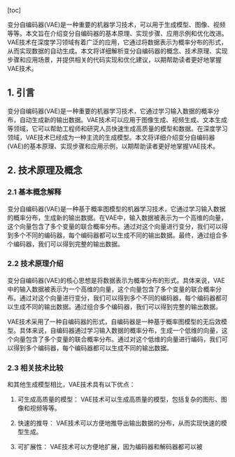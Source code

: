 
[toc]                    
                
                
变分自编码器(VAE)是一种重要的机器学习技术，可以用于生成模型、图像、视频等等。本文旨在介绍变分自编码器的基本原理、实现步骤、应用示例和优化改进。VAE技术在深度学习领域有着广泛的应用，它通过将数据表示为概率分布的形式，从而实现数据的自动生成。本文将详细解析变分自编码器的概念、技术原理、实现步骤和应用场景，并提供相关的代码实现和优化建议，以期帮助读者更好地掌握VAE技术。

## 1. 引言

变分自编码器(VAE)是一种重要的机器学习技术，它通过学习输入数据的概率分布，自动生成新的输出数据。VAE技术可以应用于图像生成、视频生成、文本生成等领域，它可以帮助工程师和研究人员快速生成高质量的模型和数据。在深度学习领域，VAE技术已经成为一种主流的生成模型。本文将详细介绍变分自编码器(VAE)的基本原理、实现步骤和应用示例，以期帮助读者更好地掌握VAE技术。

## 2. 技术原理及概念

### 2.1 基本概念解释

变分自编码器(VAE)是一种基于概率图模型的机器学习技术，它通过学习输入数据的概率分布，生成新的输出数据。在VAE中，输入数据被表示为一个高维的向量，这个向量包含了多个变量的联合概率分布。通过对这个向量进行变分，我们可以得到多个不同的编码器，每个编码器都可以生成不同的输出数据。最终，通过组合多个编码器，我们可以得到完整的输出数据。

### 2.2 技术原理介绍

变分自编码器(VAE)的核心思想是将数据表示为概率分布的形式。具体来说，VAE中的输入数据被表示为一个高维的向量，这个向量包含了多个变量的联合概率分布。通过对这个向量进行变分，我们可以得到多个不同的编码器，每个编码器都可以生成不同的输出数据。通过组合多个编码器，我们可以得到完整的输出数据。

VAE技术采用了一种自编码器的形式，自编码器是一种基于概率图模型的无后效模型。具体来说，自编码器通过学习输入数据的概率分布，生成一个低维的向量，这个向量包含了多个变量的联合概率分布。通过对这个低维的向量进行编码，我们可以得到多个编码器，每个编码器都可以生成不同的输出数据。

### 2.3 相关技术比较

和其他生成模型相比，VAE技术具有以下优点：

1. 可生成高质量的模型： VAE技术可以生成高质量的模型，包括复杂的图形、图像和视频等等。

2. 快速的推导： VAE技术可以方便地推导出输出数据的分布，从而实现快速的模型生成。

3. 可扩展性： VAE技术可以方便地扩展，因为编码器和解码器都可以被

